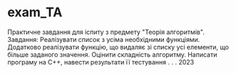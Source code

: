 # exam_TA
Практичне завдання для іспиту з предмету "Теорія алгоритмів". 
Завдання:
Реалізувати список з усіма необхідними функціями. Додатково реалізувати функцію, що видаляє зі списку усі елементи, що більше заданого значення.
Оцінити складність алгоритму. Написати програму на С++, навести результати її тестування
.
.
.
2023